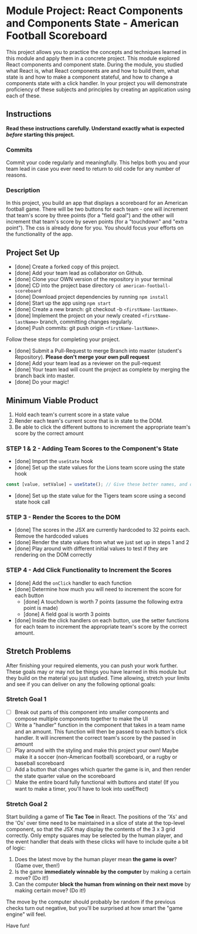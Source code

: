 # Module Project: React Components and Components State - American Football Scoreboard

This project allows you to practice the concepts and techniques learned in this module and apply them in a concrete project. This module explored React components and component state. During the module, you studied what React is, what React components are and how to build them, what state is and how to make a component stateful, and how to change a components state with a click handler. In your project you will demonstrate proficiency of these subjects and principles by creating an application using each of these.

## Instructions

**Read these instructions carefully. Understand exactly what is expected _before_ starting this project.**

### Commits

Commit your code regularly and meaningfully. This helps both you and your team lead in case you ever need to return to old code for any number of reasons.

### Description

In this project, you build an app that displays a scoreboard for an American football game. There will be two buttons for each team - one will increment that team's score by three points (for a "field goal") and the other will increment that team's score by seven points (for a "touchdown" and "extra point"). The css is already done for you. You should focus your efforts on the functionality of the app.

## Project Set Up

- [done] Create a forked copy of this project.
- [done] Add your team lead as collaborator on Github.
- [done] Clone your OWN version of the repository in your terminal
- [done] CD into the project base directory `cd american-football-scoreboard`
- [done] Download project dependencies by running `npm install`
- [done] Start up the app using `npm start`
- [done] Create a new branch: git checkout -b `<firstName-lastName>`.
- [done] Implement the project on your newly created `<firstName-lastName>` branch, committing changes regularly.
- [done] Push commits: git push origin `<firstName-lastName>`.

Follow these steps for completing your project.

- [done] Submit a Pull-Request to merge <firstName-lastName> Branch into master (student's Repository). **Please don't merge your own pull request**
- [done] Add your team lead as a reviewer on the pull-request
- [done] Your team lead will count the project as complete by merging the branch back into master.
- [done] Do your magic!

## Minimum Viable Product

1. Hold each team's current score in a state value
2. Render each team's current score that is in state to the DOM.
3. Be able to click the different buttons to increment the appropriate team's score by the correct amount

### STEP 1 & 2 - Adding Team Scores to the Component's State

- [done] Import the `useState` hook
- [done] Set up the state values for the Lions team score using the state hook

```js
const [value, setValue] = useState(); // Give these better names, and decide whether you want to pass an initial score into the state hook as the initialValue
```

- [done] Set up the state value for the Tigers team score using a second state hook call

### STEP 3 - Render the Scores to the DOM

- [done] The scores in the JSX are currently hardcoded to 32 points each. Remove the hardcoded values
- [done] Render the state values from what we just set up in steps 1 and 2
- [done] Play around with different initial values to test if they are rendering on the DOM correctly

### STEP 4 - Add Click Functionality to Increment the Scores

- [done] Add the `onClick` handler to each function
- [done] Determine how much you will need to increment the score for each button
  - [done] A touchdown is worth 7 points (assume the following extra point is made)
  - [done] A field goal is worth 3 points
- [done] Inside the click handlers on each button, use the setter functions for each team to increment the appropriate team's score by the correct amount.

## Stretch Problems

After finishing your required elements, you can push your work further. These goals may or may not be things you have learned in this module but they build on the material you just studied. Time allowing, stretch your limits and see if you can deliver on any the following optional goals:

### Stretch Goal 1

- [ ] Break out parts of this component into smaller components and compose multiple components together to make the UI
- [ ] Write a "handler" function in the component that takes in a team name and an amount. This function will then be passed to each button's click handler. It will increment the correct team's score by the passed in amount
- [ ] Play around with the styling and make this project your own! Maybe make it a soccer (non-American football) scoreboard, or a rugby or baseball scoreboard
- [ ] Add a button that changes which quarter the game is in, and then render the state quarter value on the scoreboard
- [ ] Make the entire board fully functional with buttons and state! (If you want to make a timer, you'll have to look into useEffect)

### Stretch Goal 2

Start building a game of **Tic Tac Toe** in React. The positions of the 'Xs' and the 'Os' over time need to be maintained in a slice of state at the top-level component, so that the JSX may display the contents of the 3 x 3 grid correctly. Only empty squares may be selected by the human player, and the event handler that deals with these clicks will have to include quite a bit of logic:

  1. Does the latest move by the human player mean **the game is over**? (Game over, then!)
  1. Is the game **immediately winnable by the computer** by making a certain move? (Do it!)
  1. Can the computer **block the human from winning on their next move** by making certain move? (Do it!)
  
The move by the computer should probably be random if the previous checks turn out negative, but you'll be surprised at how smart the "game engine" will feel.

Have fun!
